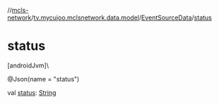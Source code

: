 //[mcls-network](../../../index.md)/[tv.mycujoo.mclsnetwork.data.model](../index.md)/[EventSourceData](index.md)/[status](status.md)

# status

[androidJvm]\

@Json(name = &quot;status&quot;)

val [status](status.md): [String](https://kotlinlang.org/api/latest/jvm/stdlib/kotlin/-string/index.html)
